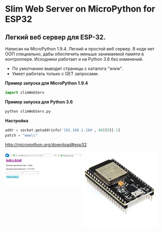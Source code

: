 # Slim Web Server on MicroPython for ESP32

Легкий веб сервер для ESP-32. 
---
Написан на MicroPython 1.9.4. Легкий и простой веб сервер. В коде нет ООП специально, дабы обеспечить меньше занимаемой памяти в контроллере. Исходники работает и на Python 3.6 без изменений.

* По умолчанию выводит страницы с каталога "www".
* Умеет работать только с GET запросами.

**Пример запуска для MicroPython 1.9.4**
 
```python
import slimWebServ
```
**Пример запуска для Python 3.6**
```python
python slimWebServ.py
```
**Настройка**
```python
addr = socket.getaddrinfo('192.168.1.194', 80)[0][-1]
patch = "www\\"
```
http://micropython.org/download#esp32

<img align="left" width="50%" height="50%" src="cover.png">
<img align="left" width="50%" height="50%" src="image.png">
